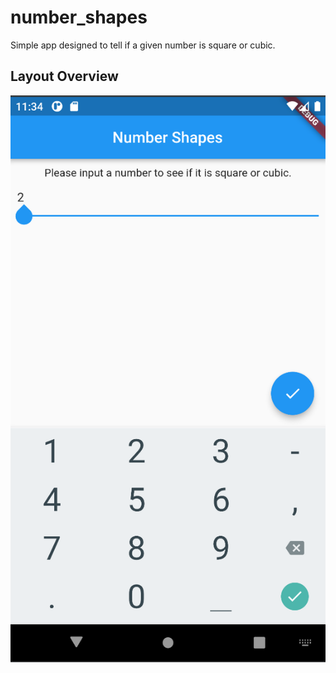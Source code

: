 # number_shapes

Simple app designed to tell if a given number is square or cubic.

## Layout Overview

![img.png](img.png)